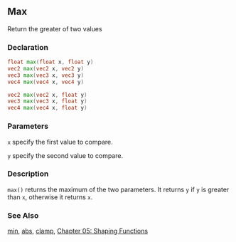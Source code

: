 ## Max
Return the greater of two values

### Declaration
```glsl
float max(float x, float y)  
vec2 max(vec2 x, vec2 y)  
vec3 max(vec3 x, vec3 y)  
vec4 max(vec4 x, vec4 y)

vec2 max(vec2 x, float y)  
vec3 max(vec3 x, float y)  
vec4 max(vec4 x, float y)
```

### Parameters
```x``` specify the first value to compare.

```y``` specify the second value to compare.

### Description
```max()``` returns the maximum of the two parameters. It returns ```y``` if ```y``` is greater than ```x```, otherwise it returns ```x```.

<div class="simpleFunction" data="y = max(x,0.5); "></div>

### See Also
[min](index.html#min.md), [abs](index.html#abs.md), [clamp](index.html#clamp.md), [Chapter 05: Shaping Functions](../05/)
